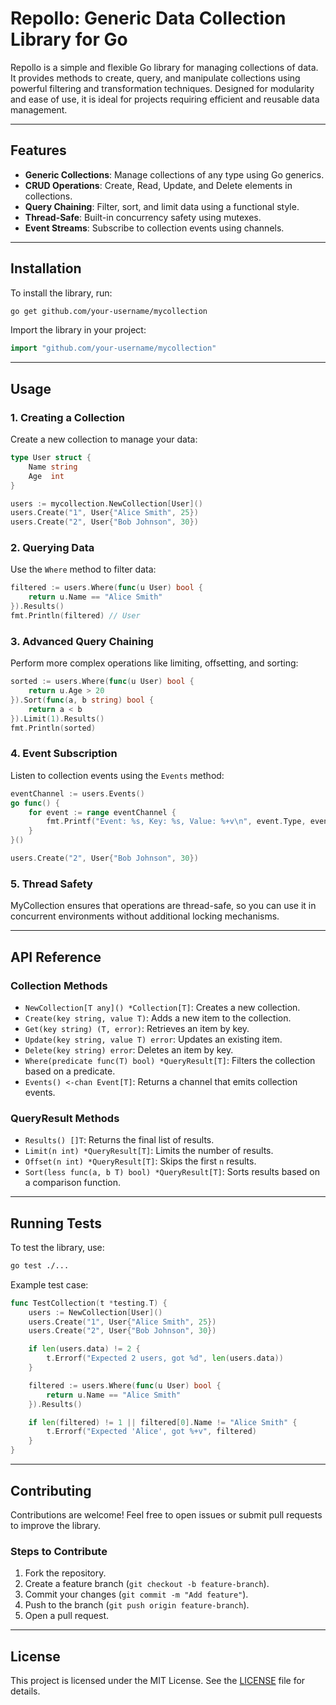 # Repollo: Generic Data Collection Library for Go

Repollo is a simple and flexible Go library for managing collections of data. It provides methods to create, query, and manipulate collections using powerful filtering and transformation techniques. Designed for modularity and ease of use, it is ideal for projects requiring efficient and reusable data management.

---

## Features

- **Generic Collections**: Manage collections of any type using Go generics.
- **CRUD Operations**: Create, Read, Update, and Delete elements in collections.
- **Query Chaining**: Filter, sort, and limit data using a functional style.
- **Thread-Safe**: Built-in concurrency safety using mutexes.
- **Event Streams**: Subscribe to collection events using channels.

---

## Installation

To install the library, run:

```bash
go get github.com/your-username/mycollection
```

Import the library in your project:

```go
import "github.com/your-username/mycollection"
```

---

## Usage

### 1. Creating a Collection

Create a new collection to manage your data:

```go
type User struct {
	Name string
	Age  int
}

users := mycollection.NewCollection[User]()
users.Create("1", User{"Alice Smith", 25})
users.Create("2", User{"Bob Johnson", 30})
```

### 2. Querying Data

Use the `Where` method to filter data:

```go
filtered := users.Where(func(u User) bool {
    return u.Name == "Alice Smith"
}).Results()
fmt.Println(filtered) // User
```

### 3. Advanced Query Chaining

Perform more complex operations like limiting, offsetting, and sorting:

```go
sorted := users.Where(func(u User) bool {
    return u.Age > 20
}).Sort(func(a, b string) bool {
    return a < b
}).Limit(1).Results()
fmt.Println(sorted)
```

### 4. Event Subscription

Listen to collection events using the `Events` method:

```go
eventChannel := users.Events()
go func() {
    for event := range eventChannel {
        fmt.Printf("Event: %s, Key: %s, Value: %+v\n", event.Type, event.Key, event.Value)
    }
}()

users.Create("2", User{"Bob Johnson", 30})
```

### 5. Thread Safety

MyCollection ensures that operations are thread-safe, so you can use it in concurrent environments without additional locking mechanisms.

---

## API Reference

### Collection Methods

- `NewCollection[T any]() *Collection[T]`: Creates a new collection.
- `Create(key string, value T)`: Adds a new item to the collection.
- `Get(key string) (T, error)`: Retrieves an item by key.
- `Update(key string, value T) error`: Updates an existing item.
- `Delete(key string) error`: Deletes an item by key.
- `Where(predicate func(T) bool) *QueryResult[T]`: Filters the collection based on a predicate.
- `Events() <-chan Event[T]`: Returns a channel that emits collection events.

### QueryResult Methods

- `Results() []T`: Returns the final list of results.
- `Limit(n int) *QueryResult[T]`: Limits the number of results.
- `Offset(n int) *QueryResult[T]`: Skips the first `n` results.
- `Sort(less func(a, b T) bool) *QueryResult[T]`: Sorts results based on a comparison function.

---

## Running Tests

To test the library, use:

```bash
go test ./...
```

Example test case:

```go
func TestCollection(t *testing.T) {
	users := NewCollection[User]()
	users.Create("1", User{"Alice Smith", 25})
	users.Create("2", User{"Bob Johnson", 30})

	if len(users.data) != 2 {
		t.Errorf("Expected 2 users, got %d", len(users.data))
	}

	filtered := users.Where(func(u User) bool {
		return u.Name == "Alice Smith"
	}).Results()

	if len(filtered) != 1 || filtered[0].Name != "Alice Smith" {
		t.Errorf("Expected 'Alice', got %+v", filtered)
	}
}

```

---

## Contributing

Contributions are welcome! Feel free to open issues or submit pull requests to improve the library.

### Steps to Contribute

1. Fork the repository.
2. Create a feature branch (`git checkout -b feature-branch`).
3. Commit your changes (`git commit -m "Add feature"`).
4. Push to the branch (`git push origin feature-branch`).
5. Open a pull request.

---

## License

This project is licensed under the MIT License. See the [LICENSE](LICENSE) file for details.

